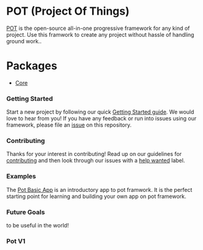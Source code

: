 # POT (Project Of Things)

[POT](https://potframework.com/) is the open-source all-in-one progressive framework for any kind of project. 
Use this framwork to create any project without hassle of handling ground work..


# Packages

- [Core](core/README.md)

### Getting Started

Start a new project by following our quick [Getting Started guide](https://potframework.com/getting-started/).
We would love to hear from you! If you have any feedback or run into issues using our framework, please file
an [issue](https://github.com/saids/pot/issues/new) on this repository.


### Contributing

Thanks for your interest in contributing! Read up on our guidelines for
[contributing](https://github.com/saids/pot/blob/master/.github/CONTRIBUTING.md)
and then look through our issues with a [help wanted](https://github.com/saids/pot/issues?q=is%3Aopen+is%3Aissue+label%3A%22help+wanted%22)
label.


### Examples

The [Pot Basic App](https://github.com/saids/pot-basic-app) is an introductory app to pot framwork.
It is the perfect starting point for learning and building your own app on pot framework.


### Future Goals

to be useful in the world!

### Pot V1

